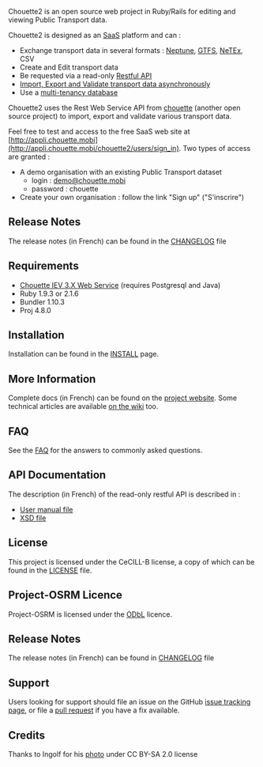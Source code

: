 Chouette2 is an open source web project in Ruby/Rails for editing and viewing Public Transport data. 

Chouette2 is designed as an [SaaS](http://en.wikipedia.org/wiki/Software_as_a_service) platform and can :
* Exchange transport data in several formats : [Neptune](http://www.normes-donnees-tc.org/format-dechange/donnees-theoriques/neptune/), [GTFS](https://developers.google.com/transit/gtfs/reference?hl=fr), [NeTEx](http://www.normes-donnees-tc.org/format-dechange/donnees-theoriques/netex/), CSV
* Create and Edit transport data
* Be requested via a read-only [Restful API](https://en.wikipedia.org/wiki/Representational_state_transfer) 
* [Import, Export and Validate transport data asynchronously](http://github.com/afimb/chouette)
* Use a [multi-tenancy database](http://en.wikipedia.org/wiki/Multitenancy)

Chouette2 uses the Rest Web Service API from [chouette](http://github.com/afimb/chouette) (another open source project) to import, export and validate various transport data.

Feel free to test and access to the free SaaS web site at [http://appli.chouette.mobi](http://appli.chouette.mobi/chouette2/users/sign_in). Two types of access are granted :
* A demo organisation with an existing Public Transport dataset
  * login : demo@chouette.mobi
  * password : chouette
* Create your own organisation : follow the link "Sign up" ("S'inscrire")

Release Notes
-------------

The release notes (in French) can be found in the [CHANGELOG](./CHANGELOG.md) file

Requirements
------------

* [Chouette IEV 3.X Web Service](https://github.com/afimb/chouette) (requires Postgresql and Java)
* Ruby 1.9.3 or 2.1.6
* Bundler 1.10.3
* Proj 4.8.0

Installation
------------

Installation can be found in the [INSTALL](INSTALL.md) page.

More Information
----------------

Complete docs (in French) can be found on the [project website](http://www.chouette.mobi/developpeurs).
Some technical articles are available [on the wiki](../../wiki) too.

FAQ
---

See the [FAQ](FAQ.md) for the answers to commonly asked questions.

API Documentation
-----------------

The description (in French) of the read-only restful API is described in :
* [User manual file](./doc/interfaces/Chouette_API_REST_v1.2.pdf)
* [XSD file](./doc/interfaces/api_rest_v1.xsd)

License
-------

This project is licensed under the CeCILL-B license, a copy of which can be found in the [LICENSE](./LICENSE.md) file.

Project-OSRM Licence
-------------------------

Project-OSRM is licensed under the [ODbL](http://opendatacommons.org/licenses/odbl/) licence.

Release Notes
-------------

The release notes (in French) can be found in [CHANGELOG](./CHANGELOG.md) file

Support
-------

Users looking for support should file an issue on the GitHub [issue tracking page](../../issues), or file a [pull request](../../pulls) if you have a fix available.

Credits
-------

Thanks to Ingolf for his [photo](https://www.flickr.com/photos/ingolfbln/7663851694) under CC BY-SA 2.0 license

